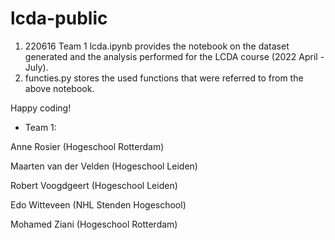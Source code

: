 # lcda-public

1. 220616 Team 1 lcda.ipynb provides the notebook on the dataset generated and the analysis performed for the LCDA course (2022 April - July). 
1. functies.py stores the used functions that were referred to from the above notebook.

Happy coding!

- Team 1:

Anne Rosier (Hogeschool Rotterdam)

Maarten van der Velden (Hogeschool Leiden)

Robert Voogdgeert (Hogeschool Leiden)

Edo Witteveen (NHL Stenden Hogeschool)

Mohamed Ziani (Hogeschool Rotterdam)
